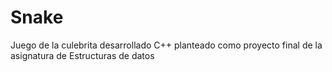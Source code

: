 # Snake
Juego de la culebrita desarrollado C++ planteado como proyecto final de la asignatura de Estructuras de datos 
